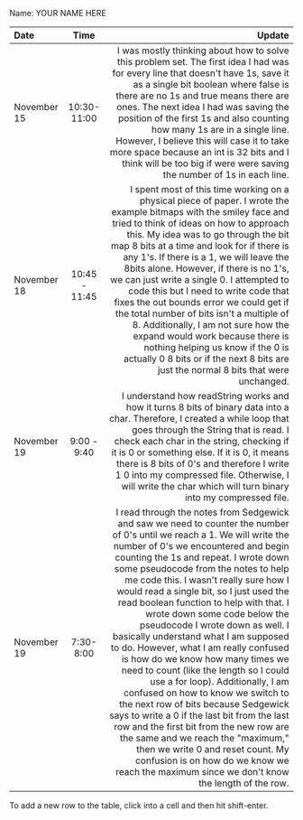 Name: YOUR NAME HERE

| Date        |     Time      |                                                                                                                                                                                                                                                                                                                                                                                                                                                                                                                                                                                                                                                                                                                                                                                                                                                                                                                                                                                                  Update |
|:------------|:-------------:|--------------------------------------------------------------------------------------------------------------------------------------------------------------------------------------------------------------------------------------------------------------------------------------------------------------------------------------------------------------------------------------------------------------------------------------------------------------------------------------------------------------------------------------------------------------------------------------------------------------------------------------------------------------------------------------------------------------------------------------------------------------------------------------------------------------------------------------------------------------------------------------------------------------------------------------------------------------------------------------------------------:|
| November 15 |  10:30-11:00  |                                                                                                                                                                                                                                                                                                                                                                                                                                                                                                 I was mostly thinking about how to solve this problem set. The first idea I had was for every line that doesn't have 1s, save it as a single bit boolean where false is there are no 1s and true means there are ones. The next idea I had was saving the position of the first 1s and also counting how many 1s are in a single line. However, I believe this will case it to take more space because an int is 32 bits and I think will be too big if were were saving the number of 1s in each line. |
| November 18 | 10:45 - 11:45 |                                                                                                                                                                                                                                                                         I spent most of this time working on a physical piece of paper. I wrote the example bitmaps with the smiley face and tried to think of ideas on how to approach this. My idea was to go through the bit map 8 bits at a time and look for if there is any 1's. If there is a 1, we will leave the 8bits alone. However, if there is no 1's, we can just write a single 0. I attempted to code this but I need to write code that fixes the out bounds error we could get if the total number of bits isn't a multiple of 8. Additionally, I am not sure how the expand would work because there is nothing helping us know if the 0 is actually 0 8 bits or if the next 8 bits are just  the normal 8 bits that were unchanged. |
| November 19 |  9:00 - 9:40  |                                                                                                                                                                                                                                                                                                                                                                                                                                                                                                                                                                              I understand how readString works and how it turns 8 bits of binary data into a char. Therefore, I created a while loop that goes through the String that is read. I check each char in the string, checking if it is 0 or something else. If it is 0, it means there is 8 bits of 0's and therefore I write 1 0 into my compressed file. Otherwise, I will write the char which will turn binary into my compressed file. |
| November 19 |   7:30-8:00   |  I read through the notes from Sedgewick and saw we need to counter the number of 0's until we reach a 1. We will write the number of 0's we encountered and begin counting the 1s and repeat. I wrote down some pseudocode from the notes to help me code this. I wasn't really sure how I would read a single bit, so I just used the read boolean function to help with that. I wrote down some code below the pseudocode I wrote down as well. I basically understand what I am supposed to do. However, what I am really confused is how do we know how many times we need to count (like the length so I could use a for loop). Additionally, I am confused on how to know we switch to the next row of bits because Sedgewick says to write a 0 if the last bit from the last row and the first bit from the new row are the same and we reach the "maximum," then we write 0 and reset count. My confusion is on how do we know we reach the maximum since we don't know the length of the row. |


To add a new row to the table, click into a cell and then hit shift-enter.